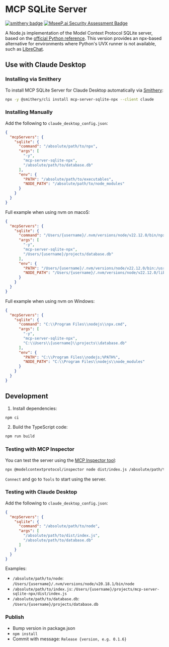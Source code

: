 # MCP SQLite Server

[![smithery badge](https://smithery.ai/badge/mcp-server-sqlite-npx)](https://smithery.ai/server/mcp-server-sqlite-npx) [![MseeP.ai Security Assessment Badge](https://mseep.net/mseep-audited.png)](https://mseep.ai/app/johnnyoshika-mcp-server-sqlite-npx)

A Node.js implementation of the Model Context Protocol SQLite server, based on the [official Python reference](https://github.com/modelcontextprotocol/servers/tree/main/src/sqlite). This version provides an npx-based alternative for environments where Python's UVX runner is not available, such as [LibreChat](https://github.com/danny-avila/LibreChat/issues/4876#issuecomment-2561363955).

## Use with Claude Desktop

### Installing via Smithery

To install MCP SQLite Server for Claude Desktop automatically via [Smithery](https://smithery.ai/server/mcp-server-sqlite-npx):

```bash
npx -y @smithery/cli install mcp-server-sqlite-npx --client claude
```

### Installing Manually

Add the following to `claude_desktop_config.json`:

```json
{
  "mcpServers": {
    "sqlite": {
      "command": "/absolute/path/to/npx",
      "args": [
        "-y",
        "mcp-server-sqlite-npx",
        "/absolute/path/to/database.db"
      ],
      "env": {
        "PATH": "/absolute/path/to/executables",
        "NODE_PATH": "/absolute/path/to/node_modules"
      }
    }
  }
}
```

Full example when using nvm on macoS:

```json
{
  "mcpServers": {
    "sqlite": {
      "command": "/Users/{username}/.nvm/versions/node/v22.12.0/bin/npx",
      "args": [
        "-y",
        "mcp-server-sqlite-npx",
        "/Users/{username}/projects/database.db"
      ],
      "env": {
        "PATH": "/Users/{username}/.nvm/versions/node/v22.12.0/bin:/usr/local/bin:/usr/bin:/bin",
        "NODE_PATH": "/Users/{username}/.nvm/versions/node/v22.12.0/lib/node_modules"
      }
    }
  }
}
```

Full example when using nvm on Windows:

```json
{
  "mcpServers": {
    "sqlite": {
      "command": "C:\\Program Files\\nodejs\\npx.cmd",
      "args": [
        "-y",
        "mcp-server-sqlite-npx",
        "C:\\Users\\{username}\\projects\\database.db"
      ],
      "env": {
        "PATH": "C:\\Program Files\\nodejs;%PATH%",
        "NODE_PATH": "C:\\Program Files\\nodejs\\node_modules"
      }
    }
  }
}
```

## Development

1. Install dependencies:

```bash
npm ci
```

2. Build the TypeScript code:

```bash
npm run build
```

### Testing with MCP Inspector

You can test the server using the [MCP Inspector tool](https://modelcontextprotocol.io/docs/tools/inspector):

```bash
npx @modelcontextprotocol/inspector node dist/index.js /absolute/path/to/database.db
```

`Connect` and go to `Tools` to start using the server.

### Testing with Claude Desktop

Add the following to `claude_desktop_config.json`:

```json
{
  "mcpServers": {
    "sqlite": {
      "command": "/absolute/path/to/node",
      "args": [
        "/absolute/path/to/dist/index.js",
        "/absolute/path/to/database.db"
      ]
    }
  }
}
```

Examples:

- `/absolute/path/to/node`: `/Users/{username}/.nvm/versions/node/v20.18.1/bin/node`
- `/absolute/path/to/index.js`: `/Users/{username}/projects/mcp-server-sqlite-npx/dist/index.js`
- `/absolute/path/to/database.db`: `/Users/{username}/projects/database.db`

### Publish

- Bump version in package.json
- `npm install`
- Commit with message: `Release {version, e.g. 0.1.6}`
